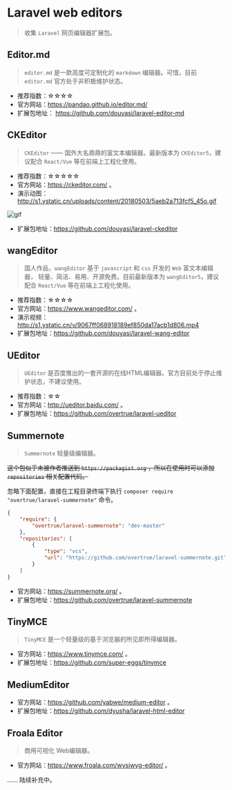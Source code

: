 # Laravel web editors

>   收集 `Laravel` 网页编辑器扩展包。

## Editor.md

> `editor.md` 是一款高度可定制化的 `markdown` 编辑器。可惜，目前 `editor.md` 官方处于非积极维护状态。

- 推荐指数：☆☆☆☆
- 官方网站：https://pandao.github.io/editor.md/ 
- 扩展包地址： https://github.com/douyasi/laravel-editor-md

## CKEditor

>   `CKEditor` —— 国外大名鼎鼎的富文本编辑器。最新版本为 `CKEditor5`，建议配合 `React/Vue` 等在前端上工程化使用。

- 推荐指数：☆☆☆☆☆
- 官方网站：https://ckeditor.com/ 。
- 演示动图：http://s1.ystatic.cn/uploads/content/20180503/5aeb2a713fcf5_45o.gif

![gif](http://s1.ystatic.cn/uploads/content/20180503/5aeb2a713fcf5_45o.gif)

- 扩展包地址：https://github.com/douyasi/laravel-ckeditor

## wangEditor

>   国人作品，`wangEditor` 基于 `javascript` 和 `css` 开发的 `Web` 富文本编辑器， 轻量、简洁、易用、开源免费。目前最新版本为 `wangEditor5`，建议配合 `React/Vue` 等在前端上工程化使用。

- 推荐指数：☆☆☆☆
- 官方网站：https://www.wangeditor.com/ 。
- 演示视频：http://s1.ystatic.cn/v/9067ff068918189ef850da17acb1d806.mp4
- 扩展包地址：https://github.com/douyasi/laravel-wang-editor

## UEditor

>   `UEditor` 是百度推出的一套开源的在线HTML编辑器。官方目前处于停止维护状态，不建议使用。

- 推荐指数：☆☆
- 官方网站：http://ueditor.baidu.com/ 。
- 扩展包地址：https://github.com/overtrue/laravel-ueditor

## Summernote 

>   `Summernote` 轻量级编辑器。

<del>这个包似乎未被作者推送到 `https://packagist.org` ，所以在使用时可以添加 `repositories` 相关配置代码。</del>

忽略下面配置，直接在工程目录终端下执行 `composer require "overtrue/laravel-summernote"` 命令。


```json
{
    "require": {
        "overtrue/laravel-summernote": "dev-master"
    },
    "repositories": [
        {
            "type": "vcs",
            "url": "https://github.com/overtrue/laravel-summernote.git"
        }
    ]
}
```

- 官方网站：https://summernote.org/ 。
- 扩展包地址：https://github.com/overtrue/laravel-summernote

## TinyMCE

>   `TinyMCE` 是一个轻量级的基于浏览器的所见即所得编辑器。

- 官方网站：https://www.tinymce.com/ 。
- 扩展包地址：https://github.com/super-eggs/tinymce

## MediumEditor

- 官方网站：https://github.com/yabwe/medium-editor 。
- 扩展包地址：https://github.com/dyusha/laravel-html-editor

## Froala Editor

>   商用可视化 Web编辑器。

- 官方网站：https://www.froala.com/wysiwyg-editor/ 。


...... 陆续补充中。

